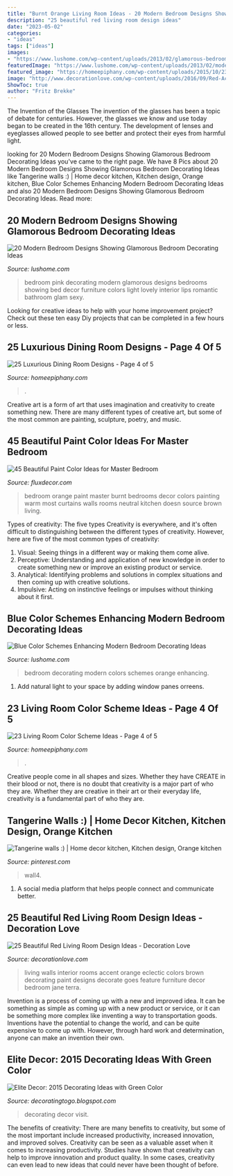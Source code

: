 ```yaml
---
title: "Burnt Orange Living Room Ideas - 20 Modern Bedroom Designs Showing Glamorous Bedroom Decorating Ideas"
description: "25 beautiful red living room design ideas"
date: "2023-05-02"
categories:
- "ideas"
tags: ["ideas"]
images:
- "https://www.lushome.com/wp-content/uploads/2013/02/glamorous-bedroom-designs-decorating-ideas-1.jpg"
featuredImage: "https://www.lushome.com/wp-content/uploads/2013/02/modern-bedroom-decorating-ideas-blue-colors-7.jpg"
featured_image: "https://homeepiphany.com/wp-content/uploads/2015/10/23-Living-Room-Color-Scheme-Ideas-14.jpg"
image: "http://www.decorationlove.com/wp-content/uploads/2016/09/Red-Accent-Wall-Living-Room-Ideas.jpg"
ShowToc: true
author: "Fritz Brekke"
---
```



The Invention of the Glasses
The invention of the glasses has been a topic of debate for centuries. However, the glasses we know and use today began to be created in the 16th century. The development of lenses and eyeglasses allowed people to see better and protect their eyes from harmful light.

	

		
looking for 20 Modern Bedroom Designs Showing Glamorous Bedroom Decorating Ideas you've came to the right page. We have 8 Pics about 20 Modern Bedroom Designs Showing Glamorous Bedroom Decorating Ideas like Tangerine walls :) | Home decor kitchen, Kitchen design, Orange kitchen, Blue Color Schemes Enhancing Modern Bedroom Decorating Ideas and also 20 Modern Bedroom Designs Showing Glamorous Bedroom Decorating Ideas. Read more:
		
    
## 20 Modern Bedroom Designs Showing Glamorous Bedroom Decorating Ideas

<img loading=lazy src="https://www.lushome.com/wp-content/uploads/2013/02/glamorous-bedroom-designs-decorating-ideas-1.jpg" onerror="this.onerror=null;this.src='https://tse1.mm.bing.net/th?id=OIP.Wjmnds5vFGvk9lr6CXKB-AHaJ3&amp;pid=15.1';" alt="20 Modern Bedroom Designs Showing Glamorous Bedroom Decorating Ideas">

_Source: lushome.com_

>bedroom pink decorating modern glamorous designs bedrooms showing bed decor furniture colors light lovely interior lips romantic bathroom glam sexy. 

	

Looking for creative ideas to help with your home improvement project? Check out these ten easy Diy projects that can be completed in a few hours or less.

    
## 25 Luxurious Dining Room Designs - Page 4 Of 5

<img loading=lazy src="https://homeepiphany.com/wp-content/uploads/2015/04/25-Luxurious-Dining-Room-Designs-16.jpg" onerror="this.onerror=null;this.src='https://tse2.mm.bing.net/th?id=OIP.z_9SWD745-Dr733sIJAuVQHaE8&amp;pid=15.1';" alt="25 Luxurious Dining Room Designs - Page 4 of 5">

_Source: homeepiphany.com_

>. 

	

Creative art is a form of art that uses imagination and creativity to create something new. There are many different types of creative art, but some of the most common are painting, sculpture, poetry, and music.

    
## 45 Beautiful Paint Color Ideas For Master Bedroom

<img loading=lazy src="http://fluxdecor.com/wp-content/uploads/2015/05/master-bedroom-painting/34-master-bedroom-painting-ideas.jpg" onerror="this.onerror=null;this.src='https://tse4.mm.bing.net/th?id=OIP.ex7NxVEZ2--lEmRIVjLnagHaJ4&amp;pid=15.1';" alt="45 Beautiful Paint Color Ideas for Master Bedroom">

_Source: fluxdecor.com_

>bedroom orange paint master burnt bedrooms decor colors painting warm most curtains walls rooms neutral kitchen doesn source brown living. 

	

Types of creativity: The five types
Creativity is everywhere, and it's often difficult to distinguishing between the different types of creativity. However, here are five of the most common types of creativity:
1. Visual: Seeing things in a different way or making them come alive.
2. Perceptive: Understanding and application of new knowledge in order to create something new or improve an existing product or service. 
3. Analytical: Identifying problems and solutions in complex situations and then coming up with creative solutions. 
4. Impulsive: Acting on instinctive feelings or impulses without thinking about it first. 

    
## Blue Color Schemes Enhancing Modern Bedroom Decorating Ideas

<img loading=lazy src="https://www.lushome.com/wp-content/uploads/2013/02/modern-bedroom-decorating-ideas-blue-colors-7.jpg" onerror="this.onerror=null;this.src='https://tse3.mm.bing.net/th?id=OIP.BGY973qUHZNZGZgyMty0KgHaJ4&amp;pid=15.1';" alt="Blue Color Schemes Enhancing Modern Bedroom Decorating Ideas">

_Source: lushome.com_

>bedroom decorating modern colors schemes orange enhancing. 

	

1. Add natural light to your space by adding window panes orreens.

    
## 23 Living Room Color Scheme Ideas - Page 4 Of 5

<img loading=lazy src="https://homeepiphany.com/wp-content/uploads/2015/10/23-Living-Room-Color-Scheme-Ideas-14.jpg" onerror="this.onerror=null;this.src='https://tse1.mm.bing.net/th?id=OIP.1tvSFIjVTaoY67kB-21yrgHaGM&amp;pid=15.1';" alt="23 Living Room Color Scheme Ideas - Page 4 of 5">

_Source: homeepiphany.com_

>. 

	

Creative people come in all shapes and sizes. Whether they have CREATE in their blood or not, there is no doubt that creativity is a major part of who they are. Whether they are creative in their art or their everyday life, creativity is a fundamental part of who they are.

    
## Tangerine Walls :) | Home Decor Kitchen, Kitchen Design, Orange Kitchen

<img loading=lazy src="https://i.pinimg.com/736x/e7/dd/36/e7dd36852824918a4340e5660ebe9384--orange-walls-in-kitchen.jpg" onerror="this.onerror=null;this.src='https://tse2.mm.bing.net/th?id=OIP.i4exMHdmgvW8OZDw5MWKGAHaJ2&amp;pid=15.1';" alt="Tangerine walls :) | Home decor kitchen, Kitchen design, Orange kitchen">

_Source: pinterest.com_

>wall4. 

	

1. A social media platform that helps people connect and communicate better.

    
## 25 Beautiful Red Living Room Design Ideas - Decoration Love

<img loading=lazy src="http://www.decorationlove.com/wp-content/uploads/2016/09/Red-Accent-Wall-Living-Room-Ideas.jpg" onerror="this.onerror=null;this.src='https://tse1.mm.bing.net/th?id=OIP.tEJHBPIvqb4aB-5U3cNsmgHaLH&amp;pid=15.1';" alt="25 Beautiful Red Living Room Design Ideas - Decoration Love">

_Source: decorationlove.com_

>living walls interior rooms accent orange eclectic colors brown decorating paint designs decorate goes feature furniture decor bedroom jane terra. 

	

Invention is a process of coming up with a new and improved idea. It can be something as simple as coming up with a new product or service, or it can be something more complex like inventing a way to transportation goods. Inventions have the potential to change the world, and can be quite expensive to come up with. However, through hard work and determination, anyone can make an invention their own.

    
## Elite Decor: 2015 Decorating Ideas With Green Color

<img loading=lazy src="http://3.bp.blogspot.com/-hdR5mUlzb7w/U-Ronm_VEkI/AAAAAAAAAVg/8lCKzJKeBy0/s1600/2015-Decorating-Ideas-with-green-color-10.jpg" onerror="this.onerror=null;this.src='https://tse1.mm.bing.net/th?id=OIP.Mm6Rdpn10iZOXteZbwok7gHaJ3&amp;pid=15.1';" alt="Elite Decor: 2015 Decorating Ideas with Green Color">

_Source: decoratingtogo.blogspot.com_

>decorating decor visit. 

	

The benefits of creativity: There are many benefits to creativity, but some of the most important include increased productivity, increased innovation, and improved solves.
Creativity can be seen as a valuable asset when it comes to increasing productivity. Studies have shown that creativity can help to improve innovation and product quality. In some cases, creativity can even lead to new ideas that could never have been thought of before.

